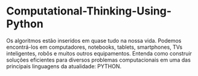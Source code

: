 # Computational-Thinking-Using-Python
Os algoritmos estão inseridos em quase tudo na nossa vida. Podemos encontrá-los em computadores, notebooks, tablets, smartphones, TVs inteligentes, robôs e muitos outros equipamentos. Entenda como construir soluções eficientes para diversos problemas computacionais em uma das principais linguagens da atualidade: PYTHON. 
